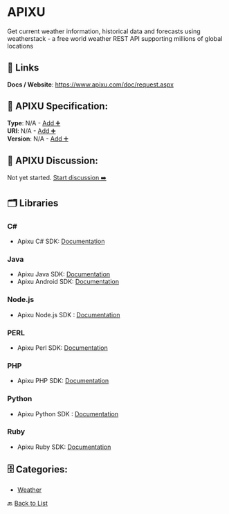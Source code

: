 # APIXU

Get current weather information, historical data and forecasts using weatherstack - a free world weather REST API supporting millions of global locations

##  🔗 Links
**Docs / Website**: https://www.apixu.com/doc/request.aspx

## 🧬 APIXU Specification:
**Type**: N/A - [Add ➕](https://github.com/apis-list/apis-list/edit/main/apis.yaml#L188)  
**URI**: N/A - [Add ➕](https://github.com/apis-list/apis-list/edit/main/apis.yaml#L188)  
**Version**: N/A - [Add ➕](https://github.com/apis-list/apis-list/edit/main/apis.yaml#L188)

## 💬 APIXU Discussion:
Not yet started. [Start discussion ➡️](https://github.com/apis-list/apis-list/discussions/new)

## 🗂️ Libraries
### C#
- Apixu C# SDK: [Documentation](https://github.com/apixu/apixu-csharp)
### Java
- Apixu Java SDK: [Documentation](https://github.com/apixu/apixu-java)
- Apixu Android SDK: [Documentation](https://github.com/apixu/apixu-android)
### Node.js
- Apixu Node.js SDK : [Documentation](https://github.com/apixu/apixu-nodejs)
### PERL
- Apixu Perl SDK: [Documentation](https://github.com/apixu/apixu-perl)
### PHP
- Apixu PHP SDK: [Documentation](https://github.com/apixu/apixu-php)
### Python
- Apixu Python SDK : [Documentation](https://github.com/apixu/apixu-python)
### Ruby
- Apixu Ruby SDK: [Documentation](https://github.com/apixu/apixu-ruby)


## 🗄️ Categories:
- [Weather](https://github.com/apis-list/apis-list#weather-)

🔙  [Back to List](https://github.com/apis-list/apis-list)
